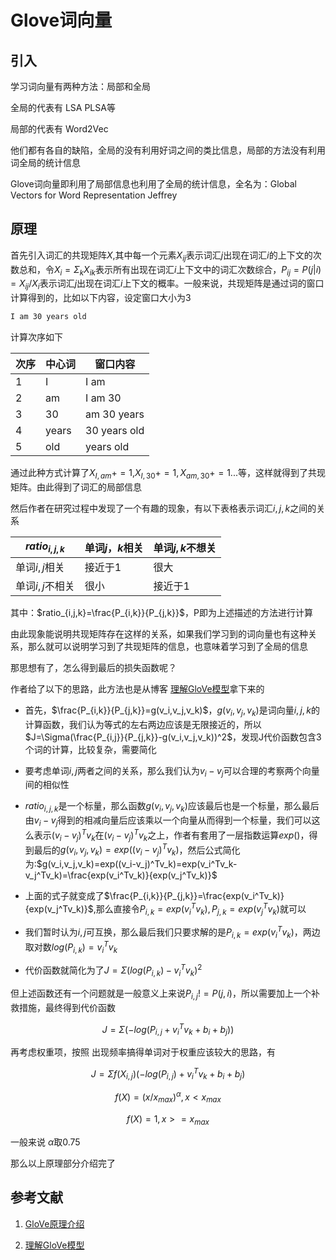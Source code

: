 # Glove词向量

## 引入

学习词向量有两种方法：局部和全局

全局的代表有 LSA PLSA等

局部的代表有 Word2Vec

他们都有各自的缺陷，全局的没有利用好词之间的类比信息，局部的方法没有利用词全局的统计信息

Glove词向量即利用了局部信息也利用了全局的统计信息，全名为：Global Vectors for Word Representation Jeffrey

## 原理

首先引入词汇的共现矩阵$X$,其中每一个元素$X_{ij}$表示词汇$j$出现在词汇$i$的上下文的次数总和，令$X_{i}=\Sigma_{k}X_{ik}$表示所有出现在词汇$i$上下文中的词汇次数综合，$P_{ij}=P(j|i)=X_{ij}/X_i$表示词汇$j$出现在词汇$i$上下文的概率。一般来说，共现矩阵是通过词的窗口计算得到的，比如以下内容，设定窗口大小为3

```txt
I am 30 years old
```

计算次序如下

| 次序 | 中心词 | 窗口内容     |
| ---- | ------ | ------------ |
| 1    | I      | I am         |
| 2    | am     | I am 30      |
| 3    | 30     | am 30 years  |
| 4    | years  | 30 years old |
| 5    | old    | years old    |

通过此种方式计算了$X_{I,am}+=1$,$X_{I,30}+=1,X_{am,30}+=1...$等，这样就得到了共现矩阵。由此得到了词汇的局部信息

然后作者在研究过程中发现了一个有趣的现象，有以下表格表示词汇$i,j,k$之间的关系

| $ratio_{i,j,k}$ | 单词$j，k$相关 | 单词$j,k$不想关 |
| --------------- | -------------- | --------------- |
| 单词$i,j$相关   | 接近于1        | 很大            |
| 单词$i,j$不相关 | 很小           | 接近于1         |

其中：$ratio_{i,j,k}=\frac{P_{i,k}}{P_{j,k}}$，P即为上述描述的方法进行计算

由此现象能说明共现矩阵存在这样的关系，如果我们学习到的词向量也有这种关系，那么就可以说明学习到了共现矩阵的信息，也意味着学习到了全局的信息

那思想有了，怎么得到最后的损失函数呢？

作者给了以下的思路，此方法也是从博客 [理解GloVe模型]( https://blog.csdn.net/u014665013/article/details/79642083 "理解GloVe模型（+总结")拿下来的

- 首先，$\frac{P_{i,k}}{P_{j,k}}=g(v_i,v_j,v_k)$，$g(v_i,v_j,v_k)$是词向量$i,j,k$的计算函数，我们认为等式的左右两边应该是无限接近的，所以$J=\Sigma(\frac{P_{i,j}}{P_{j,k}}-g(v_i,v_j,v_k))^2$，发现J代价函数包含3个词的计算，比较复杂，需要简化

- 要考虑单词$i,j$两者之间的关系，那么我们认为$v_i-v_j$可以合理的考察两个向量间的相似性

- $ratio_{i,j,k}$是一个标量，那么函数$g(v_i,v_j,v_k)$应该最后也是一个标量，那么最后由$v_i-v_j$得到的相减向量后应该乘以一个向量从而得到一个标量，我们可以这么表示$(v_i-v_j)^Tv_k$在$(v_i-v_j)^Tv_k$之上，作者有套用了一层指数运算$exp()$，得到最后的$g(v_i,v_j,v_k)=exp((v_i-v_j)^Tv_k)$，然后公式简化为:$g(v_i,v_j,v_k)=exp((v_i-v_j)^Tv_k)=exp(v_i^Tv_k-v_j^Tv_k)=\frac{exp(v_i^Tv_k)}{exp(v_j^Tv_k)}$

- 上面的式子就变成了$\frac{P_{i,k}}{P_{j,k}}=\frac{exp(v_i^Tv_k)}{exp(v_j^Tv_k)}$,那么直接令$P_{i,k}=exp(v_i^Tv_k),P_{j,k}=exp(v_j^Tv_k)$就可以

- 我们暂时认为$i,j$可互换，那么最后我们只要求解的是$P_{i,k}=exp(v_i^Tv_k)$，两边取对数$log(P_{i,k})=v_i^Tv_k$

- 代价函数就简化为了$J=\Sigma(log(P_{i,k})-v_i^Tv_k)^2$

但上述函数还有一个问题就是一般意义上来说$P_{i,j}!=P(j,i)$，所以需要加上一个补救措施，最终得到代价函数

$$J=\Sigma(-log(P_{i,j}+v_i^Tv_k+b_i+b_j))$$

再考虑权重项，按照 出现频率搞得单词对于权重应该较大的思路，有

$$J=\Sigma f(X_{i,j})(-log(P_{i,j})+v_i^Tv_k+b_i+b_j)$$

$$f(X)=(x/x_{max})^\alpha ,x<x_{max}$$

$$f(X)=1 ,x>=x_{max}$$

一般来说 $\alpha$取0.75

那么以上原理部分介绍完了

## 参考文献

1. [GloVe原理介绍]( https://blog.csdn.net/linchuhai/article/details/97135612 "GloVe原理介绍")

2. [理解GloVe模型](https://blog.csdn.net/u014665013/article/details/79642083 "理解GloVe模型")







